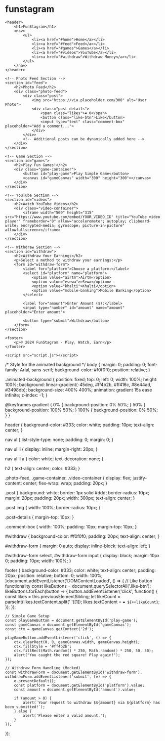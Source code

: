# funstagram
<!DOCTYPE html>
<html lang="en">
<head>
    <meta charset="UTF-8">
    <meta name="viewport" content="width=device-width, initial-scale=1.0">
    <title>FunStagram - Play, Watch, Earn</title>
    <link rel="stylesheet" href="style.css">
</head>
<body>
    <div class="animated-background"></div>

    <header>
        <h1>FunStagram</h1>
        <nav>
            <ul>
                <li><a href="#home">Home</a></li>
                <li><a href="#feed">Feed</a></li>
                <li><a href="#games">Games</a></li>
                <li><a href="#videos">YouTube</a></li>
                <li><a href="#withdraw">Withdraw Money</a></li>
            </ul>
        </nav>
    </header>

    <!-- Photo Feed Section -->
    <section id="feed">
        <h2>Photo Feed</h2>
        <div class="photo-feed">
            <div class="post">
                <img src="https://via.placeholder.com/300" alt="User Photo">
                <div class="post-details">
                    <span class="likes">❤️ 0</span>
                    <button class="like-btn">Like</button>
                    <input type="text" class="comment-box" placeholder="Add a comment...">
                </div>
            </div>
            <!-- Additional posts can be dynamically added here -->
        </div>
    </section>

    <!-- Game Section -->
    <section id="games">
        <h2>Play Fun Games!</h2>
        <div class="game-container">
            <button id="play-game">Play Simple Game</button>
            <canvas id="gameCanvas" width="300" height="300"></canvas>
        </div>
    </section>

    <!-- YouTube Section -->
    <section id="videos">
        <h2>Watch YouTube Videos</h2>
        <div class="video-container">
            <iframe width="560" height="315" src="https://www.youtube.com/embed/YOUR_VIDEO_ID" title="YouTube video player" frameborder="0" allow="accelerometer; autoplay; clipboard-write; encrypted-media; gyroscope; picture-in-picture" allowfullscreen></iframe>
        </div>
    </section>

    <!-- Withdraw Section -->
    <section id="withdraw">
        <h2>Withdraw Your Earnings</h2>
        <p>Select a method to withdraw your earnings:</p>
        <form id="withdraw-form">
            <label for="platform">Choose a platform:</label>
            <select id="platform" name="platform">
                <option value="airtm">Airtm</option>
                <option value="esewa">eSewa</option>
                <option value="khalti">Khalti</option>
                <option value="mobile-banking">Mobile Banking</option>
            </select>

            <label for="amount">Enter Amount ($):</label>
            <input type="number" id="amount" name="amount" placeholder="Enter amount">

            <button type="submit">Withdraw</button>
        </form>
    </section>

    <footer>
        <p>© 2024 FunStagram - Play, Watch, Earn</p>
    </footer>

    <script src="script.js"></script>
  </body>
</html>
/* Style for the animated background */
body {
    margin: 0;
    padding: 0;
    font-family: Arial, sans-serif;
    background-color: #f0f0f0;
    position: relative;
}

.animated-background {
    position: fixed;
    top: 0;
    left: 0;
    width: 100%;
    height: 100%;
    background: linear-gradient(-45deg, #ff4b2b, #ff416c, #8e44ad, #3498db);
    background-size: 400% 400%;
    animation: gradient 15s ease infinite;
    z-index: -1;
}

@keyframes gradient {
    0% {
        background-position: 0% 50%;
    }
    50% {
        background-position: 100% 50%;
    }
    100% {
        background-position: 0% 50%;
    }
}

header {
    background-color: #333;
    color: white;
    padding: 10px;
    text-align: center;
}

nav ul {
    list-style-type: none;
    padding: 0;
    margin: 0;
}

nav ul li {
    display: inline;
    margin-right: 20px;
}

nav ul li a {
    color: white;
    text-decoration: none;
}

h2 {
    text-align: center;
    color: #333;
}

.photo-feed, .game-container, .video-container {
    display: flex;
    justify-content: center;
    flex-wrap: wrap;
    padding: 20px;
}

.post {
    background: white;
    border: 1px solid #ddd;
    border-radius: 10px;
    margin: 20px;
    padding: 20px;
    width: 300px;
    text-align: center;
}

.post img {
    width: 100%;
    border-radius: 10px;
}

.post-details {
    margin-top: 10px;
}

.comment-box {
    width: 100%;
    padding: 10px;
    margin-top: 10px;
}

#withdraw {
    background-color: #f0f0f0;
    padding: 20px;
    text-align: center;
}

#withdraw-form {
    margin: 0 auto;
    display: inline-block;
    text-align: left;
}

#withdraw-form select, #withdraw-form input {
    display: block;
    margin: 10px 0;
    padding: 10px;
    width: 100%;
}

footer {
    background-color: #333;
    color: white;
    text-align: center;
    padding: 20px;
    position: relative;
    bottom: 0;
    width: 100%;
}document.addEventListener('DOMContentLoaded', () => {
    // Like button functionality
    const likeButtons = document.querySelectorAll('.like-btn');
    likeButtons.forEach(button => {
        button.addEventListener('click', function() {
            const likes = this.previousElementSibling;
            let likeCount = parseInt(likes.textContent.split(' ')[1]);
            likes.textContent = `❤️ ${++likeCount}`;
        });
    });

    // Simple Game Setup
    const playGameButton = document.getElementById('play-game');
    const gameCanvas = document.getElementById('gameCanvas');
    const ctx = gameCanvas.getContext('2d');

    playGameButton.addEventListener('click', () => {
        ctx.clearRect(0, 0, gameCanvas.width, gameCanvas.height);
        ctx.fillStyle = '#ff4b2b';
        ctx.fillRect(Math.random() * 250, Math.random() * 250, 50, 50);
        alert("You caught the red square! Play again!");
    });

    // Withdraw Form Handling (Mocked)
    const withdrawForm = document.getElementById('withdraw-form');
    withdrawForm.addEventListener('submit', (e) => {
        e.preventDefault();
        const platform = document.getElementById('platform').value;
        const amount = document.getElementById('amount').value;

        if (amount > 0) {
            alert(`Your request to withdraw $${amount} via ${platform} has been submitted!`);
        } else {
            alert('Please enter a valid amount.');
        }
    });
});
